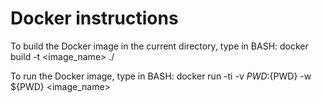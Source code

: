 # Docker instructions
To build the Docker image in the current directory, type in BASH: docker build -t <image_name> ./

To run the Docker image, type in BASH: docker run -ti -v ${PWD}:${PWD} -w ${PWD} <image_name>
